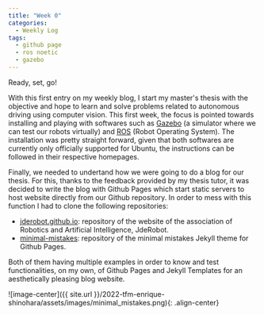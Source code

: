 ```yaml
---
title: "Week 0"
categories:
  - Weekly Log
tags:
  - github page
  - ros noetic
  - gazebo
---
```


Ready, set, go!

With this first entry on my weekly blog, I start my master's thesis with the objective and hope to learn and solve problems related to autonomous driving using computer vision. This first week, the focus is pointed towards installing and playing with softwares such as [Gazebo](https://classic.gazebosim.org/download) (a simulator where we can test our robots virtually) and [ROS](http://wiki.ros.org/noetic/Installation/Ubuntu) (Robot Operating System). The installation was pretty straight forward, given that both softwares are currently only officially supported for Ubuntu, the instructions can be followed in their respective homepages.

Finally, we needed to undertand how we were going to do a blog for our thesis. For this, thanks to the feedback provided by my thesis tutor, it was decided to write the blog with Github Pages which start static servers to host website directly from our Github repository. In order to mess with this function I had to clone the following repositories:

- [jderobot.github.io](https://github.com/JdeRobot/jderobot.github.io): repository of the website of the association of Robotics and Artificial Intelligence, JdeRobot.
- [minimal-mistakes](https://github.com/mmistakes/minimal-mistakes): repository of the minimal mistakes Jekyll theme for Github Pages.

Both of them having multiple examples in order to know and test functionalities, on my own, of Github Pages and Jekyll Templates for an aesthetically pleasing blog website.

<!-- <p align="center">
<img src="/assets/images/minimal_mistakes.png" width="300">
</p> -->

![image-center]({{ site.url }}/2022-tfm-enrique-shinohara/assets/images/minimal_mistakes.png){: .align-center}